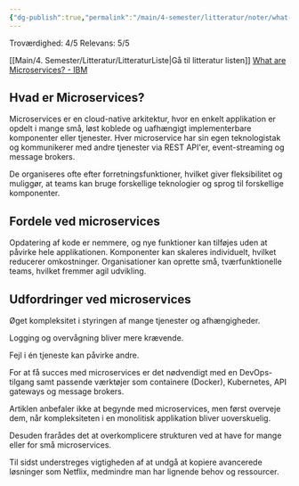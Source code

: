 ```yaml
---
{"dg-publish":true,"permalink":"/main/4-semester/litteratur/noter/what-are-microservices-ibm/","title":"What Are Microsevices - IBM","created":"2024-08-15T12:19:27.129+02:00"}
---
```


Troværdighed: 4/5
Relevans: 5/5

[[Main/4. Semester/Litteratur/LitteraturListe\|Gå til litteratur listen]]
[What are Microservices? - IBM](https://www.ibm.com/topics/microservices)

## Hvad er Microservices?

Microservices er en cloud-native arkitektur, hvor en enkelt applikation er
opdelt i mange små, løst koblede og uafhængigt implementerbare komponenter
eller tjenester. Hver microservice har sin egen teknologistak og kommunikerer
med andre tjenester via REST API'er, event-streaming og message brokers.

De organiseres ofte efter forretningsfunktioner, hvilket giver fleksibilitet
og muliggør, at teams kan bruge forskellige teknologier og sprog til
forskellige komponenter.

## Fordele ved microservices

Opdatering af kode er nemmere, og nye funktioner kan tilføjes uden at påvirke
hele applikationen.
Komponenter kan skaleres individuelt, hvilket reducerer omkostninger.
Organisationer kan oprette små, tværfunktionelle teams, hvilket fremmer agil udvikling.

## Udfordringer ved microservices

Øget kompleksitet i styringen af mange tjenester og afhængigheder.

Logging og overvågning bliver mere krævende.

Fejl i én tjeneste kan påvirke andre.

For at få succes med microservices er det nødvendigt med en DevOps-tilgang
samt passende værktøjer som containere (Docker), Kubernetes, API gateways
og message brokers.

Artiklen anbefaler ikke at begynde med microservices, men først overveje dem,
når kompleksiteten i en monolitisk applikation bliver uoverskuelig.

Desuden frarådes det at overkomplicere strukturen ved at have for mange eller for
små microservices.

Til sidst understreges vigtigheden af at undgå at kopiere avancerede løsninger
som Netflix, medmindre man har lignende behov og ressourcer.
